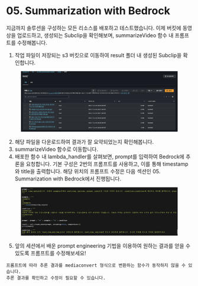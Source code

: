 # 05. Summarization with Bedrock

지금까지 솔루션을 구성하는 모든 리소스를 배포하고 테스트했습니다. 이제 버킷에 동영상을 업로드하고, 생성되는 Subclip을 확인해보며, summarizeVideo 함수 내 프롬프트를 수정해봅니다.



1. 작업 파일이 저장되는 s3 버킷으로 이동하여 result 폴더 내 생성된 Subclip을 확인합니다.

<figure><img src=".gitbook/assets/image (27).png" alt=""><figcaption></figcaption></figure>

2. 해당 파일을 다운로드하여 결과가 잘 요약되었는지 확인해봅니다.
3. summarizeVideo 함수로 이동합니다.
4. 배포한 함수 내 lambda\_handler를 살펴보면, prompt를 입력하여 Bedrock에 추론을 요청합니다. 기본 구성은 2번의 프롬프트를 사용하고, 이를 통해 timestamp와 title을 출력합니다. 해당 위치의 프롬프트 수정은 다음 섹션인 05. Summarization with Bedrock에서 진행됩니다.

<figure><img src=".gitbook/assets/image (23).png" alt=""><figcaption></figcaption></figure>

5. 앞의 세션에서 배운 prompt engineering 기법을 이용하여 원하는 결과를 얻을 수 있도록 프롬프트를 수정해보세요!

```
프롬프트에 따라 추론 결과를 mediaconvert 형식으로 변환하는 함수가 동작하지 않을 수 있습니다.
추론 결과를 확인하고 수정이 필요할 수 있습니다.
```

